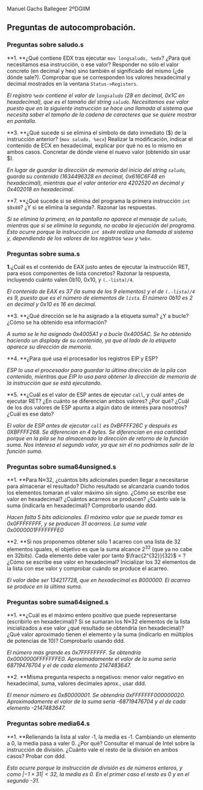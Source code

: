 Manuel Gachs Ballegeer 2ºDGIIM

## Preguntas de autocomprobación.

### Preguntas sobre saludo.s

**1. **¿Qué contiene EDX tras ejecutar `mov longsaludo, %edx`? ¿Para qué necesitamos esa instrucción, o ese valor? Responder no sólo el valor concreto (en decimal y hex) sino también el significado del mismo (¿de dónde sale?). Comprobar que se corresponden los valores hexadecimal y decimal mostrados en la ventana `Status->Registers`.

*El registro `%edx` contiene el valor de `longsaludo` (28 en decimal, 0x1C en hexadecimal), que es el tamaño del string `saludo`. Necesitamos ese valor puesto que en la siguiente instrucción se hace una llamada al sistema que necesita saber el tamaño de la cadena de caracteres que se quiere mostrar en pantalla.*

**3. **¿Qué sucede si se elimina el símbolo de dato inmediato (\$) de la instrucción anterior? (`mov saludo, %ecx`) Realizar la modificación, indicar el contenido de ECX en hexadecimal, explicar por qué no es lo mismo en ambos casos. Concretar de dónde viene el nuevo valor (obtenido sin usar \$).

*En lugar de guardar la dirección de memoria del inicio del string `saludo`, guarda su contenido (1634496328 en decimal, 0x616C6F48 en hexadecimal), mientras que el valor anterior era 4202520 en decimal y 0x402018 en hexadecimal.*

**7. **¿Qué sucede si se elimina del programa la primera instrucción `int $0x80`? ¿Y si se elimina la segunda?. Razonar las respuestas.

*Si se elimina la primera, en la pantalla no aparece el mensaje de `saludo`, mientras que si se elimina la segunda, no acaba la ejecución del programa. Esto ocurre porque la instrucción `int $0x80` realiza una llamada al sistema y, dependiendo de los valores de los registros `%eax` y `%ebx`.*

### Preguntas sobre suma.s

**1.**¿Cuál es el contenido de EAX justo antes de ejecutar la instrucción RET, para esos componentes de lista concretos? Razonar la respuesta, incluyendo cuánto valen 0b10, 0x10, y `(.‐lista)/4`.

*El contenido de EAX es 37  (la suma de los 9 elementos) y el de `(.‐lista)/4` es 9, puesto que es el número de elementos de `lista`. El número 0b10 es 2 en decimal y 0x10 es 16 en decimal.*

**3. **¿Qué dirección se le ha asignado a la etiqueta suma? ¿Y a bucle? ¿Cómo se ha obtenido esa información? 

*A suma se le ha asignado 0x4005A1 y a bucle 0x4005AC. Se ha obtenido haciendo un displaay de su contenido, ya que al lado de la etiqueta aparece su dirección de memoria.*

**4. **¿Para qué usa el procesador los registros EIP y ESP?

*ESP lo usa el procesador para guardar la última dirección de la pila con contenido, mientras que EIP lo usa para obtener la dirección de memoria de la instrucción que se está ejecutando.*

**5. **¿Cuál es el valor de ESP antes de ejecutar `call`, y cuál antes de ejecutar RET? ¿En cuánto se diferencian ambos valores? ¿Por qué? ¿Cuál de los dos valores de ESP apunta a algún dato de interés para nosotros? ¿Cuál es ese dato?

*El valor de ESP antes de ejecutar `call`  es 0xBFFFF26C y después es 0XBFFFF268. Se diferencian en 4 bytes. Se diferencian en esa cantidad porque en la pila se ha almacenado la dirección de retorno de la función suma. Nos interesa el segundo valor, ya que sin él no podríamos salir de la función suma.*

### Preguntas sobre suma64unsigned.s

**1. **Para N≈32, ¿cuántos bits adicionales pueden llegar a necesitarse para almacenar el resultado? Dicho resultado se alcanzaría cuando todos los elementos tomaran el valor máximo sin signo. ¿Cómo se escribe ese valor en hexadecimal? ¿Cuántos acarreos se producen? ¿Cuánto vale la suma (indicarla en hexadecimal)? Comprobarlo usando ddd.

*Hacen falta 5 bits adicionales. El máximo valor que se puede tomar es 0x0FFFFFFFF, y se producen 31 acarreos. La suma vale 0x0000001FFFFFFFE0*

**2. **Si nos proponemos obtener sólo 1 acarreo con una lista de 32 elementos iguales, el objetivo es que la suma alcance $2^{32}​$ (que ya no cabe en 32bits). Cada elemento debe valer por tanto $\frac{2^{32}}{32}​$ =  ? ¿Cómo se escribe ese valor en hexadecimal? Inicializar los 32 elementos de la lista con ese valor y comprobar cuándo se produce el acarreo.

*El valor debe ser 134217728, que en hexadecimal es 8000000. El acarreo se produce en la última suma.*

### Preguntas sobre suma64signed.s

**1. **¿Cuál es el máximo entero positivo que puede representarse (escribirlo en hexadecimal)? Si se sumaran los N≈32 elementos de la lista inicializados a ese valor ¿qué resultado se obtendría (en hexadecimal)? ¿Qué valor aproximado tienen el elemento y la suma (indicarlo en múltiplos de potencias de 10)? Comprobarlo usando ddd.

*El número más grande es 0x7FFFFFFFF. Se obtendría 0x0000000FFFFFFFE0. Aproximadamente el valor de la suma sería 68719476704 y el de cada elemento 2147483647.*

**2. **Misma pregunta respecto a negativos: menor valor negativo en hexadecimal, suma, valores decimales aprox., usar ddd.

*El menor número es 0x80000001. Se obtendría 0xFFFFFFF000000020. Aproximadamente el valor de la suma sería -68719476704 y el de cada elemento -2147483647.*

### Preguntas sobre media64.s

**1. **Rellenando la lista al valor ‐1, la media es ‐1. Cambiando un elemento a 0, la media pasa a valer 0. ¿Por qué? Consultar el manual de Intel sobre la instrucción de división. ¿Cuánto vale el resto de la división en ambos casos? Probar con ddd.

*Esto ocurre porque la instrucción de división es de números enteros, y como $|-1\times 31|<32$, la media es 0. En el primer caso el resto es 0 y en el segundo -31.*
